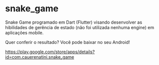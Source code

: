 # snake_game
 
 Snake Game programado em Dart (Flutter) visando desenvolver as hibilidades de gerência de estado (não foi utilizada nenhuma engine) em aplicações mobile.
 
 Quer conferir o resultado? Você pode baixar no seu Android!
 
 https://play.google.com/store/apps/details?id=com.cauerenatini.snake_game
